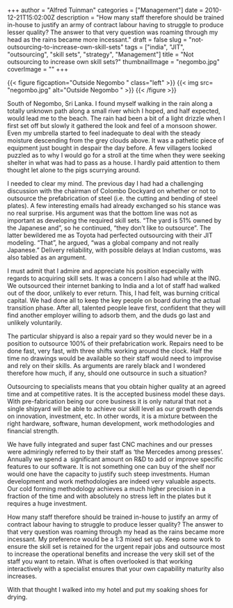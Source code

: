 +++
author = "Alfred Tuinman"
categories = ["Management"]
date = 2010-12-21T15:02:00Z
description = "How many staff therefore should be trained in-house to justify an army of contract labour having to struggle to produce lesser quality? The answer to that very question was roaming through my head as the rains became more incessant."
draft = false
slug = "not-outsourcing-to-increase-own-skill-sets"
tags = ["india", "JIT", "outsourcing", "skill sets", "strategy", "Management"]
title = "Not outsourcing to increase own skill sets?"
thumbnailImage = "negombo.jpg"
coverImage = ""
+++

{{< figure figcaption="Outside Negombo " class="left" >}}
	{{< img src= "negombo.jpg"  alt="Outside Negombo " >}}
{{< /figure >}}


South of Negombo, Sri Lanka. I found myself walking in the rain along a totally unknown path along a small river which I hoped, and half expected, would lead me to the beach. The rain had been a bit of a light drizzle when I first set off but slowly it gathered the look and feel of a monsoon shower. Even my umbrella started to feel inadequate to deal with the steady moisture descending from the grey clouds above. It was a pathetic piece of equipment just bought in despair the day before. A few villagers looked puzzled as to why I would go for a stroll at the time when they were seeking shelter in what was had to pass as a house. I hardly paid attention to them thought let alone to the pigs scurrying around.

I needed to clear my mind. The previous day I had had a challenging discussion with the chairman of Colombo Dockyard on whether or not to outsource the prefabrication of steel (i.e. the cutting and bending of steel plates). A few interesting emails had already exchanged so his stance was no real surprise. His argument was that the bottom line was not as important as developing the required skill sets. “The yard is 51% owned by the Japanese and”, so he continued, “they don’t like to outsource”. The latter bewildered me as Toyota had perfected outsourcing with their JIT modeling. “That”, he argued, “was a global company and not really Japanese.” Delivery reliability, with possible delays at Indian customs, was also tabled as an argument.

I must admit that I admire and appreciate his position especially with regards to acquiring skill sets. It was a concern I also had while at the ING. We outsourced their internet banking to India and a lot of staff had walked out of the door, unlikely to ever return. This, I had felt, was burning critical capital. We had done all to keep the key people on board during the actual transition phase. After all, talented people leave first, confident that they will find another employer willing to adsorb them, and the duds go last and unlikely voluntarily.

The particular shipyard is also a repair yard so they would never be in a position to outsource 100% of their prefabrication work. Repairs need to be done fast, very fast, with three shifts working around the clock. Half the time no drawings would be available so their staff would need to improvise and rely on their skills. As arguments are rarely black and I wondered therefore how much, if any, should one outsource in such a situation?

Outsourcing to specialists means that you obtain higher quality at an agreed time and at competitive rates. It is the accepted business model these days. With pre-fabrication being our core business it is only natural that not a single shipyard will be able to achieve our skill level as our growth depends on innovation, investment, etc. In other words, it is a mixture between the right hardware, software, human development, work methodologies and financial strength.

We have fully integrated and super fast CNC machines and our presses were admiringly referred to by their staff as ‘the Mercedes among presses’. Annually we spend a  significant amount on R&D to add or improve specific features to our software. It is not something one can buy of the shelf nor would one have the capacity to justify such steep investments. Human development and work methodologies are indeed very valuable aspects. Our cold forming methodology achieves a much higher precision in a fraction of the time and with absolutely no stress left in the plates but it requires a huge investment.

How many staff therefore should be trained in-house to justify an army of contract labour having to struggle to produce lesser quality? The answer to that very question was roaming through my head as the rains became more incessant. My preference would be a 1:3 mixed set up. Keep some work to ensure the skill set is retained for the urgent repair jobs and outsource most to increase the operational benefits and increase the very skill set of the staff you want to retain. What is often overlooked is that working interactively with a specialist ensures that your own capability maturity also increases.

With that thought I walked into my hotel and put my soaking shoes for drying.

